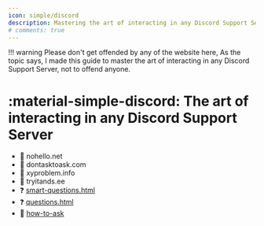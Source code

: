```yaml
---
icon: simple/discord
description: Mastering the art of interacting in any Discord Support Server 
# comments: true
---
```


!!! warning
    Please don't get offended by any of the website here, As the topic says, I made this guide to master the art of interacting in any Discord Support Server, not to offend anyone.

  # :material-simple-discord: The art of interacting in any Discord Support Server

- :wave: nohello.net  
- :no_entry_sign: dontasktoask.com  
- :brain: xyproblem.info  
- :see_no_evil: tryitands.ee  
- :question: [smart-questions.html](http://catb.org/~esr/faqs/smart-questions.html)  
- :question: [questions.html](http://php.earth/questions.html)  
- :brain: [how-to-ask](http://stackoverflow.com/help/how-to-ask)  
